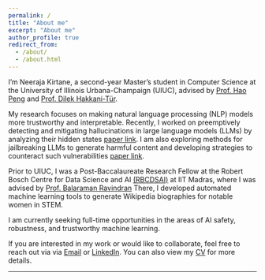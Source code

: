 ```yaml
---
permalink: /
title: "About me"
excerpt: "About me"
author_profile: true
redirect_from: 
  - /about/
  - /about.html
---
```

I’m Neeraja Kirtane, a second-year Master’s student in Computer Science at the University of Illinois Urbana-Champaign (UIUC), advised by [Prof. Hao Peng](https://haopeng-nlp.github.io/) and [Prof. Dilek Hakkani-Tür](https://siebelschool.illinois.edu/about/people/all-faculty/dilek).

My research focuses on making natural language processing (NLP) models more trustworthy and interpretable. Recently, I worked on preemptively detecting and mitigating hallucinations in large language models (LLMs) by analyzing their hidden states [paper link](https://arxiv.org/pdf/2410.02899). I am also exploring methods for jailbreaking LLMs to generate harmful content and developing strategies to counteract such vulnerabilities [paper link](https://arxiv.org/pdf/2501.14073).

Prior to UIUC, I was a Post-Baccalaureate Research Fellow at the Robert Bosch Centre for Data Science and AI [(RBCDSAI)](https://rbcdsai.iitm.ac.in/) at IIT Madras, where I was advised by [Prof. Balaraman Ravindran](https://dsai.iitm.ac.in/~ravi/) There, I developed automated machine learning tools to generate Wikipedia biographies for notable women in STEM.

I am currently seeking full-time opportunities in the areas of AI safety, robustness, and trustworthy machine learning.

If you are interested in my work or would like to collaborate, feel free to reach out via via [Email](kirtane.neeraja@gmail.com) or [LinkedIn](https://www.linkedin.com/in/neeraja-kirtane-16353b2a/). You can also view my [CV](https://neeraja1504.github.io/files/NeerajaKiranKirtane_CV_2025_Jan.pdf) for more details.


<!-- I am Neeraja Kirtane. I am a second-year [MSCS](https://cs.illinois.edu/academics/graduate/ms-program) student at the University of Illinois Urbana Champaign. I am currently advised by [Prof. Hao Peng](https://haopeng-nlp.github.io/) and closely collaborating with [Prof. Dilek Hakkani-Tür](https://siebelschool.illinois.edu/about/people/all-faculty/dilek). My current research interests lie in making NLP models trustworthy and interpretable. Recently I worked on preemptively detecting and mitigating hallucinations in LLMs by analysing the hidden states of the model [(link)](https://arxiv.org/pdf/2410.02899). I am also working on jailbreaking LLMs to produce harmful content [(link)](https://arxiv.org/pdf/2501.14073).
<br>

Previously, I was a Post Baccalaureate fellow at the Robert Bosch Centre for Data Science and AI [RBCDSAI](https://rbcdsai.iitm.ac.in/), IITM Chennai. I was advised by [Prof. Balaraman Ravindran](https://dsai.iitm.ac.in/~ravi/) and worked on building automated ML tools to generate wikipedia biographies for notable women in STEM. I completed my undergraduate studies in Computer Science and Engineering from Manipal Institute of Technology in Manipal, Karnataka, India.
<br>

<!-- I worked with Prof. Balaraman Ravindran and Dr Rajashree Baskaran on the project [Hidden Voices](https://hidden-voices.github.io/). This is an open-source project with the initial goal of building intelligent tools to aid in adding 10,000 women's biography drafts to Wikipedia. It aims to make a positive impact on gender representation among digital sources and to reduce the gender data gap. Previously in my undergraduate studies, I have worked on finding out occupational stereotypes and mitigating the gender bias in Hindi and Marathi language models. -->


<!-- If you like my work or want to collaborate with me, you can get in touch with me via [Email](kirtane.neeraja@gmail.com) or [LinkedIn](https://www.linkedin.com/in/neeraja-kirtane-16353b2a/). Check out my work in my [CV](https://neeraja1504.github.io/files/NeerajaKiranKirtane_CV_2025_Jan.pdf)
<br>

I am looking for job opportunities in AI safety applications. If you feel I am a right fit, please contact me. --> 

<!-- I am looking for PhD positions in NLP for Fall 2025. If you feel I am a right fit, please contact me.  -->

<!-- I am Neeraja Kirtane, a final year undergrad student at Manipal Institute of Technology, Manipal. Currently I am interning at the Robert Bosch Centre for Data Science and Artifical Intelligence(RBCDSAI) at IIT Chennai, where I am working on graph DL. I am very passionate about Technology and Maths and love to learn new things. Previously I have worked on finding and mitigating gender bias from text data. I have specifically worked in Hindi and Marathi languages to address this gender bias issue. I strongly believe that technology should not be just restricted to English speakers and should be available to all. Also, these systems should be free from bias of all forms. My research interests lie in NLP and Graph Deep Learning. I am specifically interested in Fairness in NLP as well working on low resource and gendered languages in NLP. I believe in socially aware and ethically responsible AI systems. \
If you like my work or want to collaborate with me, you can get in touch with me via [Email](kirtane.neeraja@gmail.com) or [LinkedIn](https://www.linkedin.com/in/neeraja-kirtane-16353b2a/) --> 

<!-- Hello, I'm am currently a student at [Georgia Institute of Technology](https://www.gatech.edu/) pursuing my [MS in Computer Science](https://www.cc.gatech.edu/degree-programs/master-science-computer-science). I completed my undergraduate studies in Computer and Communication Engineering at [Manipal Institute of Technology](https://manipal.edu/mit.html) in Manipal, Karnataka, India. 
<br>

My research interests are in the field of Computer Vision, Continual Learning, Zero-Shot Learning, Semi/Self-supervised Learning and NLP. Solving deep learning problems using a limited (ideally zero) amount of data is what piques my interest. 
<br>

Prior to this I have worked as a research assistant at the Aritificial Intelligence and Robotics Lab, Indian Institute of Science, Bangalore, India in the field of Continual Zero-Shot Learning. I have also worked as a AI Developer at Project MANAS working on their self-driving car and later as a AI Researcher at Research Society Manipal where I primarily worked in developing AI solutions in low resource scenarios. 
<br>

During my free time I try to stream research paper explanations on my [YouTube channel](https://youtube.com/c/SahilKhose). 
The [Talks section](https://sahilkhose.github.io/talks/) include the explanations presented by me.
The [Feed section](https://sahilkhose.github.io/feed/) **[New]** includes some of the ideas I find interesting across the web. 
<br>

I am always open to research collaborations, so if you want to discuss projects that I have worked on or a potential collaboration, feel free to drop a mail at sahil(dot)khose(at)gatech(dot)edu. Check out my work in my [CV](https://sahilkhose.github.io/files/Sahil_Khose.pdf).  -->


---
<!-- ## Recent Updates
[ 🌟: Important | 💡: Research Paper | 🎬: YouTube Video | 📆: Miscellaneous ]

- 🌟 Aug 22, 2022: I begin my graduate studies at Georgia Tech. Hoping to reach new limits. 

- 💡 Jun 23, 2022: Our paper - [An Efficient Modern Baseline for FloodNet VQA](https://arxiv.org/abs/2205.15025) is accepted in the [New In ML workshop](https://ablacan.github.io/NewInML2022_ICML/) at ICML 2022! [🌟 Update: Best Paper Award!]

- 💡 Apr 5, 2022: Our paper - [Transformer based ensemble for emotion detection](https://arxiv.org/abs/2203.11899) is accepted in the [WASSA workshop](https://wassa-workshop.github.io/) at ACL 2022!

- 🌟 Apr 4, 2022: Admitted to the [MS CS](https://www.cc.gatech.edu/degree-programs/master-science-computer-science) program of [Georgia Tech](https://www.gatech.edu/) for Fall 2022!

- 💡 Mar 22, 2022: Our pre-print - [Transformer based ensemble for emotion detection](https://arxiv.org/abs/2203.11899) is made public on arxiv.

- 🎬 Feb 4, 2022: Released our 18th stream on YouTube, having [Ankita Ghosh](https://ankitaghosh9.github.io/) present to us her amazing paper titled [IS-CAM: Integrated Score-CAM for axiomatic-based explanations](https://www.youtube.com/watch?v=26X-HoPCD1Y).

-  🎬	Jan 30, 2022: Released our 17th stream on YouTube - a amazing paper on [Open World Object Detection](https://www.youtube.com/watch?v=UKX93Yd1o-8).

- 📆 Oct 25, 2021: Adding another [feed blog](https://sahilkhose.github.io/feed/) answering the question - What is the most beautiful idea about Deep Learning?

- 💡	Oct 23, 2021: Our paper - [Semi-Supervised Classification and Segmentation on High Resolution Aerial Images](https://arxiv.org/abs/2105.08655) is accepted in the [Tackling Climate Change with ML workshop](https://www.climatechange.ai/events/neurips2021.html) at NeurIPS 2021! 🌟All 3 papers accepted in various workshops at NeurIPS 2021!🌟

- 💡	Oct 21, 2021: Our paper - [XCI-Sketch: Extraction of Color Information from Images for Generation of Colored Outlines and Sketches](https://arxiv.org/abs/2108.11554) is accepted in the 1. ML for Creativity and Design, 2. Deep Generative Models and Downstream Applications, 3. CtrlGen: Controllable Generative Modeling in Language and Vision, and 4. New in ML workshop at NeurIPS 2021! 

- 💡	Oct 18, 2021: Our paper - [A Studious Approach to Semi-Supervised Learning](https://arxiv.org/abs/2109.08924) is accepted in the [ICBINB workshop](https://i-cant-believe-its-not-better.github.io/neurips2021/) at NeurIPS 2021!

- 📆	Oct 11, 2021: Added a [Feed section](https://sahilkhose.github.io/feed/) to share interesting insights and ideas that I come across. (Go read it!)

-  🎬	Oct 2, 2021: Released our 16th stream on YouTube - a amazing paper on [Zero-Shot Object Detection (BLC)](https://www.youtube.com/watch?v=JP6SjoLDrkc).

- 💡	Sep 18, 2021: Our pre-print - [A Studious Approach to Semi-Supervised Learning](https://arxiv.org/abs/2109.08924) is made public on arxiv.

- 🎬	Sep 12, 2021: Released our 15th stream on YouTube - very recent Google Research paper [FLAN: Finetuned Language Models are Zero-Shot Learners](https://www.youtube.com/watch?v=QDeYaqdjH0w).

- 🎬	Sep 05, 2021: Released our 14th stream on YouTube - a amazing paper on [Self-Distillation](https://www.youtube.com/watch?v=ugvHJbzhod8).

- 📆	Sep 03, 2021: Fruitpunch AI Hyderabad chapter is made public on [LinkedIn](https://www.linkedin.com/feed/update/urn:li:activity:6839531104295235584/). I am leading the team as the AI Expertise Head.

- 📆	Aug 30, 2021: Published my second blog on [Medium](https://sahilkhose.medium.com/zero-shot-learning-the-seen-the-unseen-and-the-unknown-9e69da125df2) explaining a fundamental concept of Zero-Shot Learning.

- 🎬	Aug 29, 2021: Released our 13th stream on YouTube, having Shruti Jain present to us a amazing paper on [Zero-Shot Object Detection](https://www.youtube.com/watch?v=f-UELOTXlB4).


- 💡 Aug 26, 2021: Our pre-print - [XCI-Sketch: Extraction of Color Information from Images for Generation of Colored Outlines and Sketches](https://arxiv.org/abs/2108.11554) is made public on arxiv. -->
